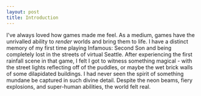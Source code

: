 ```yaml
---
layout: post
title: Introduction
---
```

I've always loved how games made me feel. As a medium, games have the unrivalled ability to *render* worlds and bring them to life. I have a distinct memory of my first time playing Infamous: Second Son and being completely lost in the streets of virtual Seattle. After experiencing the first rainfall scene in that game, I felt I got to witness something magical - with the street lights reflecting off of the puddles, or maybe the wet brick walls of some dilapidated buildings. I had never seen the spirit of something mundane be captured in such divine detail. Despite the neon beams, fiery explosions, and super-human abilities, the world felt real.

